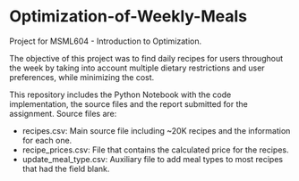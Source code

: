 # Optimization-of-Weekly-Meals
Project for MSML604 - Introduction to Optimization.

The objective of this project was to find daily recipes for users throughout the week by taking into account multiple dietary restrictions and user preferences, while minimizing the cost.

This repository includes the Python Notebook with the code implementation, the source files and the report submitted for the assignment.
Source files are:
 - recipes.csv: Main source file including ~20K recipes and the information for each one.
 - recipe_prices.csv: File that contains the calculated price for the recipes.
 - update_meal_type.csv: Auxiliary file to add meal types to most recipes that had the field blank.
